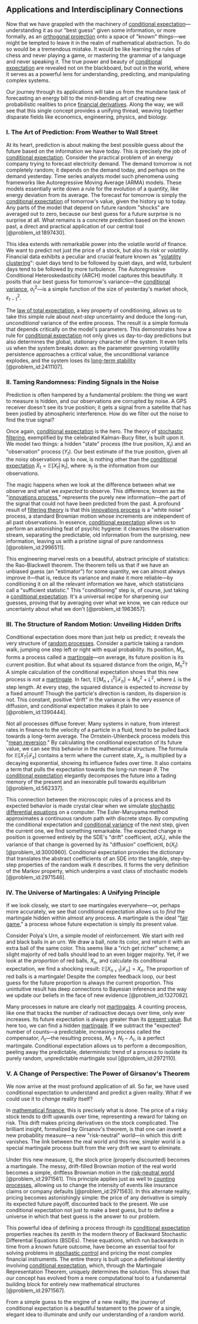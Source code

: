 ## Applications and Interdisciplinary Connections

Now that we have grappled with the machinery of [conditional expectation](@article_id:158646)—understanding it as our "best guess" given some information, or more formally, as an [orthogonal projection](@article_id:143674) onto a space of "known" things—we might be tempted to leave it in the realm of mathematical abstraction. To do so would be a tremendous mistake. It would be like learning the rules of chess and never playing a game, or mastering the grammar of a language and never speaking it. The true power and beauty of [conditional expectation](@article_id:158646) are revealed not on the blackboard, but out in the world, where it serves as a powerful lens for understanding, predicting, and manipulating complex systems.

Our journey through its applications will take us from the mundane task of forecasting an energy bill to the mind-bending art of creating new probabilistic realities to price [financial derivatives](@article_id:636543). Along the way, we will see that this single concept provides a unifying thread, weaving together disparate fields like economics, engineering, physics, and biology.

### I. The Art of Prediction: From Weather to Wall Street

At its heart, prediction is about making the best possible guess about the future based on the information we have today. This is precisely the job of [conditional expectation](@article_id:158646). Consider the practical problem of an energy company trying to forecast electricity demand. The demand tomorrow is not completely random; it depends on the demand today, and perhaps on the demand yesterday. Time series analysts model such phenomena using frameworks like Autoregressive Moving Average (ARMA) models. These models essentially write down a rule for the evolution of a quantity, like energy deviation from its average. The forecast for tomorrow is simply the [conditional expectation](@article_id:158646) of tomorrow's value, given the history up to today. Any parts of the model that depend on future random "shocks" are averaged out to zero, because our best guess for a future surprise is no surprise at all. What remains is a concrete prediction based on the known past, a direct and practical application of our central tool [@problem_id:1897430].

This idea extends with remarkable power into the volatile world of finance. We want to predict not just the price of a stock, but also its *risk* or *volatility*. Financial data exhibits a peculiar and crucial feature known as "[volatility clustering](@article_id:145181)": quiet days tend to be followed by quiet days, and wild, turbulent days tend to be followed by more turbulence. The Autoregressive Conditional Heteroskedasticity (ARCH) model captures this beautifully. It posits that our best guess for tomorrow's variance—the [conditional variance](@article_id:183309), $\sigma_t^2$—is a simple function of the size of yesterday's market shock, $\varepsilon_{t-1}^2$.

The [law of total expectation](@article_id:267435), a key property of conditioning, allows us to take this simple rule about *next-step* uncertainty and deduce the long-run, *unconditional* variance of the entire process. The result is a simple formula that depends critically on the model's parameters. This demonstrates how a rule for [conditional expectation](@article_id:158646) not only gives us day-to-day predictions but also determines the global, stationary character of the system. It even tells us when the system breaks down: as the parameter governing volatility persistence approaches a critical value, the unconditional variance explodes, and the system loses its [long-term stability](@article_id:145629) [@problem_id:2411107].

### II. Taming Randomness: Finding Signals in the Noise

Prediction is often hampered by a fundamental problem: the thing we want to measure is hidden, and our observations are corrupted by noise. A GPS receiver doesn't see its true position; it gets a signal from a satellite that has been jostled by atmospheric interference. How do we filter out the noise to find the true signal?

Once again, [conditional expectation](@article_id:158646) is the hero. The theory of [stochastic filtering](@article_id:191471), exemplified by the celebrated Kalman-Bucy filter, is built upon it. We model two things: a hidden "state" process (the true position, $X_t$) and an "observation" process ($Y_t$). Our best estimate of the true position, given all the noisy observations up to now, is nothing other than the [conditional expectation](@article_id:158646) $\hat{X}_t = \mathbb{E}[X_t | \mathcal{Y}_t]$, where $\mathcal{Y}_t$ is the information from our observations.

The magic happens when we look at the difference between what we observe and what we *expected* to observe. This difference, known as the "[innovations process](@article_id:200249)," represents the purely new information—the part of the signal that could not have been predicted from the past. A profound result of [filtering theory](@article_id:186472) is that this [innovations process](@article_id:200249) is a "white noise" process, a standard Brownian motion whose increments are independent of all past observations. In essence, [conditional expectation](@article_id:158646) allows us to perform an astonishing feat of psychic hygiene: it cleanses the observation stream, separating the predictable, old information from the surprising, new information, leaving us with a pristine signal of pure randomness [@problem_id:2996511].

This engineering marvel rests on a beautiful, abstract principle of statistics: the Rao-Blackwell theorem. The theorem tells us that if we have an unbiased guess (an "estimator") for some quantity, we can almost always improve it—that is, reduce its variance and make it more reliable—by conditioning it on all the relevant information we have, which statisticians call a "sufficient statistic." This "conditioning" step is, of course, just taking a [conditional expectation](@article_id:158646). It's a universal recipe for sharpening our guesses, proving that by averaging over what we know, we can reduce our uncertainty about what we don't [@problem_id:1963657].

### III. The Structure of Random Motion: Unveiling Hidden Drifts

Conditional expectation does more than just help us predict; it reveals the very structure of [random processes](@article_id:267993). Consider a particle taking a random walk, jumping one step left or right with equal probability. Its position, $M_n$, forms a process called a [martingale](@article_id:145542)—on average, its future position is its current position. But what about its squared distance from the origin, $M_n^2$? A simple calculation of the conditional expectation shows that this new process is *not* a [martingale](@article_id:145542). In fact, $\mathbb{E}[M_{n+1}^2 | \mathcal{F}_n] = M_n^2 + L^2$, where $L$ is the step length. At every step, the squared distance is expected to *increase* by a fixed amount! Though the particle's direction is random, its dispersion is not. This constant, positive "drift" in the variance is the very essence of diffusion, and conditional expectation makes it plain to see [@problem_id:1390444].

Not all processes diffuse forever. Many systems in nature, from interest rates in finance to the velocity of a particle in a fluid, tend to be pulled back towards a long-term average. The Ornstein-Uhlenbeck process models this "[mean reversion](@article_id:146104)." By calculating the conditional expectation of its future value, we can see this behavior in the mathematical structure. The formula for $\mathbb{E}[X_T | \mathcal{F}_s]$ contains a term where the current state, $X_s$, is multiplied by a decaying exponential, showing its influence fades over time. It also contains a term that pulls the expectation towards the long-run mean $\theta$. The [conditional expectation](@article_id:158646) elegantly decomposes the future into a fading memory of the present and an inexorable pull towards equilibrium [@problem_id:562337].

This connection between the microscopic rules of a process and its expected behavior is made crystal clear when we simulate [stochastic differential equations](@article_id:146124) on a computer. The Euler-Maruyama method approximates a continuous random path with discrete steps. By computing the conditional expectation and [conditional variance](@article_id:183309) of the next step, given the current one, we find something remarkable. The expected change in position is governed entirely by the SDE's "drift" coefficient, $a(X_t)$, while the variance of that change is governed by its "diffusion" coefficient, $b(X_t)$ [@problem_id:3000960]. Conditional expectation provides the dictionary that translates the abstract coefficients of an SDE into the tangible, step-by-step properties of the random walk it describes. It forms the very definition of the Markov property, which underpins a vast class of stochastic models [@problem_id:2971546].

### IV. The Universe of Martingales: A Unifying Principle

If we look closely, we start to see martingales everywhere—or, perhaps more accurately, we see that conditional expectation allows us to *find* the martingale hidden within almost any process. A martingale is the ideal "[fair game](@article_id:260633)," a process whose future expectation is simply its present value.

Consider Polya's Urn, a simple model of reinforcement. We start with red and black balls in an urn. We draw a ball, note its color, and return it with an extra ball of the same color. This seems like a "rich get richer" scheme; a slight majority of red balls should lead to an even bigger majority. Yet, if we look at the *proportion* of red balls, $X_n$, and calculate its conditional expectation, we find a shocking result: $\mathbb{E}[X_{n+1} | \mathcal{F}_n] = X_n$. The proportion of red balls is a martingale! Despite the complex feedback loop, our best guess for the future proportion is always the current proportion. This unintuitive result has deep connections to Bayesian inference and the way we update our beliefs in the face of new evidence [@problem_id:1327082].

Many processes in nature are clearly not [martingales](@article_id:267285). A counting process, like one that tracks the number of radioactive decays over time, only ever increases. Its future expectation is always greater than its [present value](@article_id:140669). But here too, we can find a hidden [martingale](@article_id:145542). If we subtract the "expected" number of counts—a predictable, increasing process called the compensator, $\Lambda_t$—the resulting process, $M_t = N_t - \Lambda_t$, is a perfect martingale. Conditional expectation allows us to perform a decomposition, peeling away the predictable, deterministic trend of a process to isolate its purely random, unpredictable martingale soul [@problem_id:2972110].

### V. A Change of Perspective: The Power of Girsanov's Theorem

We now arrive at the most profound application of all. So far, we have used conditional expectation to understand and predict a given reality. What if we could use it to *change* reality itself?

In [mathematical finance](@article_id:186580), this is precisely what is done. The price of a risky stock tends to drift upwards over time, representing a reward for taking on risk. This drift makes pricing derivatives on the stock complicated. The brilliant insight, formalized by Girsanov's theorem, is that one can invent a new probability measure—a new "risk-neutral" world—in which this drift vanishes. The link between the real world and this new, simpler world is a special martingale process built from the very drift we want to eliminate.

Under this new measure, $\mathbb{Q}$, the stock price (properly discounted) becomes a martingale. The messy, drift-filled Brownian motion of the real world becomes a simple, driftless Brownian motion in the [risk-neutral world](@article_id:147025) [@problem_id:2971561]. This principle applies just as well to [counting processes](@article_id:260170), allowing us to change the intensity of events like insurance claims or company defaults [@problem_id:2971563]. In this alternate reality, pricing becomes astonishingly simple: the price of any derivative is simply its expected future payoff, discounted back to the present. We use conditional expectation not just to make a best guess, but to define a universe in which that best guess is the answer to our problem.

This powerful idea of defining a process through its [conditional expectation](@article_id:158646) properties reaches its zenith in the modern theory of Backward Stochastic Differential Equations (BSDEs). These equations, which run backwards in time from a known future outcome, have become an essential tool for solving problems in [stochastic control](@article_id:170310) and pricing the most complex financial instruments. The entire theory is built upon a definitional identity involving [conditional expectation](@article_id:158646), which, through the Martingale Representation Theorem, uniquely determines the solution. This shows that our concept has evolved from a mere computational tool to a fundamental building block for entirely new mathematical structures [@problem_id:2971567].

From a simple guess to the engine of a new reality, the journey of conditional expectation is a beautiful testament to the power of a single, elegant idea to illuminate and unify our understanding of a random world.